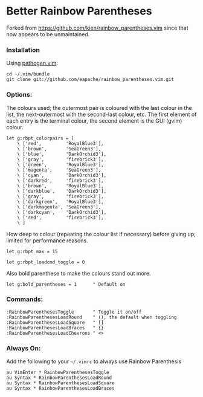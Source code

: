 # Better Rainbow Parentheses

Forked from https://github.com/kien/rainbow_parentheses.vim since that now
appears to be unmaintained.

### Installation 

Using [pathogen.vim](https://github.com/tpope/vim-pathogen):

```
cd ~/.vim/bundle
git clone git://github.com/eapache/rainbow_parentheses.vim.git
```

### Options:

The colours used; the outermost pair is coloured with the last colour in the
list, the next-outermost with the second-last colour, etc. The first element of
each entry is the terminal colour, the second element is the GUI (gvim) colour.
```vim
let g:rbpt_colorpairs = [
    \ ['red',         'RoyalBlue3'],
    \ ['brown',       'SeaGreen3'],
    \ ['blue',        'DarkOrchid3'],
    \ ['gray',        'firebrick3'],
    \ ['green',       'RoyalBlue3'],
    \ ['magenta',     'SeaGreen3'],
    \ ['cyan',        'DarkOrchid3'],
    \ ['darkred',     'firebrick3'],
    \ ['brown',       'RoyalBlue3'],
    \ ['darkblue',    'DarkOrchid3'],
    \ ['gray',        'firebrick3'],
    \ ['darkgreen',   'RoyalBlue3'],
    \ ['darkmagenta', 'SeaGreen3'],
    \ ['darkcyan',    'DarkOrchid3'],
    \ ['red',         'firebrick3'],
    \ ]
```

How deep to colour (repeating the colour list if necessary) before giving up;
limited for performance reasons.
```vim
let g:rbpt_max = 15
```

```vim
let g:rbpt_loadcmd_toggle = 0
```

Also bold parenthese to make the colours stand out more.
```vim
let g:bold_parentheses = 1      " Default on
```

### Commands:

```vim
:RainbowParenthesesToggle       " Toggle it on/off
:RainbowParenthesesLoadRound    " (), the default when toggling
:RainbowParenthesesLoadSquare   " []
:RainbowParenthesesLoadBraces   " {}
:RainbowParenthesesLoadChevrons " <>
```

### Always On:

Add the following to your `~/.vimrc` to always use Rainbow Parenthesis

```vim
au VimEnter * RainbowParenthesesToggle
au Syntax * RainbowParenthesesLoadRound
au Syntax * RainbowParenthesesLoadSquare
au Syntax * RainbowParenthesesLoadBraces
```
